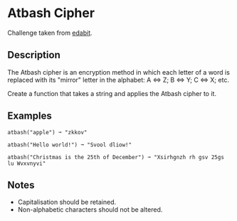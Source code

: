 # Atbash Cipher
Challenge taken from [edabit](https://edabit.com/challenge/MGALfBAXhXqqdFyqo).

## Description
The Atbash cipher is an encryption method in which each letter of a word is replaced with its "mirror" letter in the alphabet: A <=> Z; B <=> Y; C <=> X; etc.

Create a function that takes a string and applies the Atbash cipher to it.

## Examples
`atbash("apple") ➞ "zkkov"`

`atbash("Hello world!") ➞ "Svool dliow!"`

`atbash("Christmas is the 25th of December") ➞ "Xsirhgnzh rh gsv 25gs lu Wvxvnyvi"`

## Notes
- Capitalisation should be retained.
- Non-alphabetic characters should not be altered.